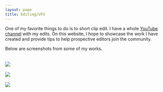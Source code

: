 ```yaml
---
layout: page
title: Editing/VFX
---
```


One of my favorite things to do is to short clip edit. I have a whole <a href = "https://www.youtube.com/channel/UC0vGApkXxaLQNQzw0ZC1SyQ">YouTube channel</a> with my edits. On this website, I hope to showcase the work I have created and provide tips to help prospective editors join the community.

Below are screenshots from some of my works.
<br />
<br />
<br />
<img src="https://allaboutpatrick.files.wordpress.com/2018/09/ss1.png?ssl=1&w=450" style = "margin:auto;"/>
<br />
<br />
<img src="https://allaboutpatrick.files.wordpress.com/2018/09/ss2.png?ssl=1&w=450" style = "margin:auto;"/>
<br />
<br />
<img src="https://allaboutpatrick.files.wordpress.com/2018/09/ss3.png?ssl=1&w=450" style = "margin:auto;"/>
